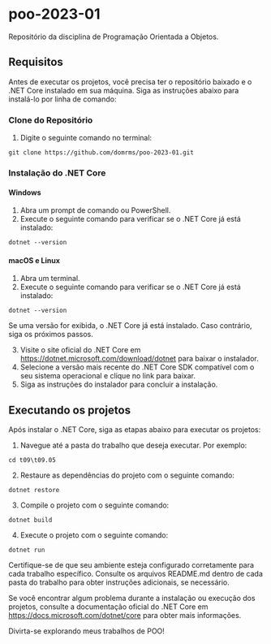 # poo-2023-01
Repositório da disciplina de Programação Orientada a Objetos.

## Requisitos

Antes de executar os projetos, você precisa ter o repositório baixado e o .NET Core instalado em sua máquina. Siga as instruções abaixo para instalá-lo por linha de comando:

### Clone do Repositório

1. Digite o seguinte comando no terminal:

```git clone https://github.com/domrms/poo-2023-01.git```

### Instalação do .NET Core

#### Windows

1. Abra um prompt de comando ou PowerShell.
2. Execute o seguinte comando para verificar se o .NET Core já está instalado:

```dotnet --version```

#### macOS e Linux

1. Abra um terminal.
2. Execute o seguinte comando para verificar se o .NET Core já está instalado:

```dotnet --version```

Se uma versão for exibida, o .NET Core já está instalado. Caso contrário, siga os próximos passos.

3. Visite o site oficial do .NET Core em https://dotnet.microsoft.com/download/dotnet para baixar o instalador.
4. Selecione a versão mais recente do .NET Core SDK compatível com o seu sistema operacional e clique no link para baixar.
5. Siga as instruções do instalador para concluir a instalação.

## Executando os projetos

Após instalar o .NET Core, siga as etapas abaixo para executar os projetos:

1. Navegue até a pasta do trabalho que deseja executar. Por exemplo:

```cd t09\t09.05```

2. Restaure as dependências do projeto com o seguinte comando:

```dotnet restore```

3. Compile o projeto com o seguinte comando:

```dotnet build```

4. Execute o projeto com o seguinte comando:

```dotnet run```

Certifique-se de que seu ambiente esteja configurado corretamente para cada trabalho específico. Consulte os arquivos README.md dentro de cada pasta do trabalho para obter instruções adicionais, se necessário.

Se você encontrar algum problema durante a instalação ou execução dos projetos, consulte a documentação oficial do .NET Core em https://docs.microsoft.com/dotnet/core para obter mais informações.

Divirta-se explorando meus trabalhos de POO!